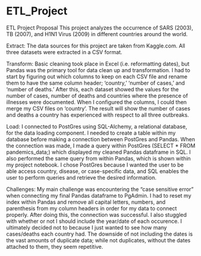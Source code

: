 # ETL_Project
ETL Project Proposal
This project analyzes the occurrence of SARS (2003), TB (2007), and H1N1 Virus (2009) in different countries around the world. 

Extract: The data sources for this project are taken from Kaggle.com. All three datasets were extracted in a CSV format.

Transform: Basic cleaning took place in Excel (i.e. reformatting dates), but Pandas was the primary tool for data clean up and transformation. I had to start by figuring out which columns to keep on each CSV file and rename them to have the same column header; ‘country,’ ‘number of cases,’ and ‘number of deaths.’ After this, each dataset showed the values for the number of cases, number of deaths and countries where the presence of illnesses were documented. When I configured the columns, I could then merge my CSV files on ‘country’. The result will show the number of cases and deaths a country has experienced with respect to all three outbreaks.

Load: I connected to PostGres using SQL-Alchemy, a relational database, for the data loading component. I needed to create a table within my database before making a connection between PostGres and Pandas. When the connection was made, I made a query within PostGres (SELECT * FROM pandemics_data;) which displayed my cleaned Pandas dataframe in SQL. I also performed the same query from within Pandas, which is shown within my project notebook. I chose PostGres because I wanted the user to be able access country, disease, or case-specific data, and SQL enables the user to perform queries and retrieve the desired information.

Challenges: My main challenge was encountering the “case sensitive error” when connecting my final Pandas dataframe to PgAdmin. I had to reset my index within Pandas and remove all capital letters, numbers, and parenthesis from my column headers in order for my data to connect properly. After doing this, the connection was successful. I also stuggled with whether or not I should include the year/date of each occurence. I ultimately decided not to because I just wanted to see how many cases/deaths each country had. The downside of not including the dates is the vast amounts of duplicate data; while not duplicates, without the dates attached to them, they seem repetitive.
